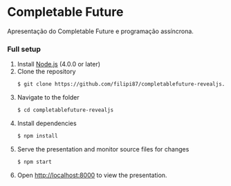 # Completable Future
Apresentação do Completable Future e programação assíncrona.

### Full setup
1. Install [Node.js](http://nodejs.org/) (4.0.0 or later)
1. Clone the repository
   ```sh
   $ git clone https://github.com/filipi87/completablefuture-revealjs.git
   ```
1. Navigate to the folder
   ```sh
   $ cd completablefuture-revealjs
   ```
1. Install dependencies
   ```sh
   $ npm install
   ```
1. Serve the presentation and monitor source files for changes
   ```sh
   $ npm start
   ```
1. Open <http://localhost:8000> to view the presentation.